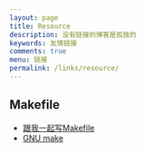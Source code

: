 ```yaml
---
layout: page
title: Resource
description: 没有链接的博客是孤独的
keywords: 友情链接
comments: true
menu: 链接
permalink: /links/resource/
---
```


## Makefile
* [跟我一起写Makefile](http://wiki.ubuntu.org.cn/%E8%B7%9F%E6%88%91%E4%B8%80%E8%B5%B7%E5%86%99Makefile)
* [GNU make](https://www.gnu.org/software/make/manual/make.html)  
